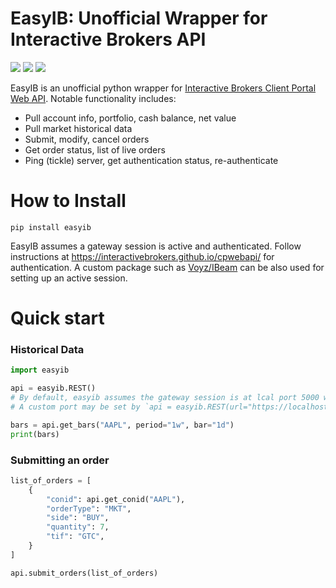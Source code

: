 # EasyIB: Unofficial Wrapper for Interactive Brokers API
[![](https://img.shields.io/pypi/v/easyib.svg)](https://pypi.org/pypi/easyib/)
[![](https://img.shields.io/pypi/pyversions/easyib.svg)](https://pypi.org/pypi/easyib/)
[![](https://img.shields.io/pypi/l/easyib.svg)](https://pypi.org/pypi/easyib/)

EasyIB is an unofficial python wrapper for [Interactive Brokers Client Portal Web API](https://interactivebrokers.github.io/cpwebapi/).
Notable functionality includes:
- Pull account info, portfolio, cash balance, net value
- Pull market historical data
- Submit, modify, cancel orders
- Get order status, list of live orders
- Ping (tickle) server, get authentication status, re-authenticate

# How to Install
```
pip install easyib
```
EasyIB assumes a gateway session is active and authenticated.
Follow instructions at https://interactivebrokers.github.io/cpwebapi/ for authentication.
A custom package such as [Voyz/IBeam](https://github.com/voyz/ibeam) can be also used for setting up an active session.

# Quick start

### Historical Data
```python
import easyib

api = easyib.REST()
# By default, easyib assumes the gateway session is at lcal port 5000 without a ssl certificate
# A custom port may be set by `api = easyib.REST(url="https://localhost:5000", ssl=False)`

bars = api.get_bars("AAPL", period="1w", bar="1d")
print(bars)
```


### Submitting an order
```python
list_of_orders = [
    {
        "conid": api.get_conid("AAPL"),
        "orderType": "MKT",
        "side": "BUY",
        "quantity": 7,
        "tif": "GTC",
    }
]

api.submit_orders(list_of_orders)
```
